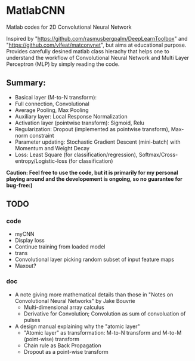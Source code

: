 MatlabCNN
=========

Matlab codes for 2D Convolutional Neural Network

Inspired by "https://github.com/rasmusbergpalm/DeepLearnToolbox" and "https://github.com/vlfeat/matconvnet", but aims at educational purpose. Provides carefully desined matlab class hierachy that helps one to understand the workflow of Convolutional Neural Network and Multi Layer Perceptron (MLP) by simply reading the code. 

## Summary:
* Basical layer (M-to-N transform): 
 * Full connection, Convolutional
 * Average Pooling, Max Pooling
* Auxiliary layer: Local Response Normalization
* Activation layer (pointwise transform): Sigmoid, Relu
* Regularization: Dropout (implemented as pointwise transform), Max-norm constraint
* Parameter updating: Stochastic Gradient Descent (mini-batch) with Momentum and Weight Decay
* Loss: Least Square (for classification/regression), Softmax/Cross-entropy/Logistic-loss (for classification)

**Caution: Feel free to use the code, but it is primarily for my personal playing around and the developement is ongoing, so no guarantee for bug-free:)**

## TODO
### code
* myCNN
 * Display loss 
 * Continue training from loaded model
* trans 
 * Convolutional layer picking random subset of input feature maps
* Maxout?

### doc
* A note giving more mathematical details than those in "Notes on Convolutional Neural Networks" by Jake Bouvrie
  * Multi-dimensional array calculus
  * Derivative for Convolution; Convolution as sum of convoluation of pulses
* A design manual explaining why the "atomic layer"
  * "Atomic layer" as transformation: M-to-N transform and M-to-M (point-wise) transform
  * Chain rule as Back Propagation
  * Dropout as a point-wise transform
